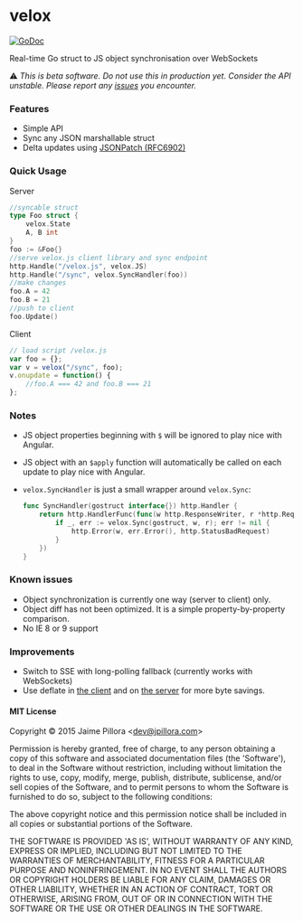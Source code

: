 # velox

[![GoDoc](https://godoc.org/github.com/jpillora/velox?status.svg)](https://godoc.org/github.com/jpillora/velox)

Real-time Go struct to JS object synchronisation over WebSockets

:warning: *This is beta software. Do not use this in production yet. Consider the API unstable. Please report any [issues](https://github.com/jpillora/velox) you encounter.*

### Features

* Simple API
* Sync any JSON marshallable struct
* Delta updates using [JSONPatch (RFC6902)](https://tools.ietf.org/html/rfc6902)

### Quick Usage

Server

``` go
//syncable struct
type Foo struct {
	velox.State
	A, B int
}
foo := &Foo{}
//serve velox.js client library and sync endpoint
http.Handle("/velox.js", velox.JS)
http.Handle("/sync", velox.SyncHandler(foo))
//make changes
foo.A = 42
foo.B = 21
//push to client
foo.Update()
```

Client

``` js
// load script /velox.js
var foo = {};
var v = velox("/sync", foo);
v.onupdate = function() {
	//foo.A === 42 and foo.B === 21
};
```

### Notes

* JS object properties beginning with `$` will be ignored to play nice with Angular.
* JS object with an `$apply` function will automatically be called on each update to play nice with Angular.
* `velox.SyncHandler` is just a small wrapper around `velox.Sync`:

	```go
	func SyncHandler(gostruct interface{}) http.Handler {
		return http.HandlerFunc(func(w http.ResponseWriter, r *http.Request) {
			if _, err := velox.Sync(gostruct, w, r); err != nil {
				http.Error(w, err.Error(), http.StatusBadRequest)
			}
		})
	}
	```

### Known issues

* Object synchronization is currently one way (server to client) only.
* Object diff has not been optimized. It is a simple property-by-property comparison.
* No IE 8 or 9 support

### Improvements

* Switch to SSE with long-polling fallback (currently works with WebSockets)
* Use deflate in [the client](https://github.com/dankogai/js-deflate) and on [the server](https://golang.org/pkg/compress/flate/) for more byte savings.

#### MIT License

Copyright © 2015 Jaime Pillora &lt;dev@jpillora.com&gt;

Permission is hereby granted, free of charge, to any person obtaining
a copy of this software and associated documentation files (the
'Software'), to deal in the Software without restriction, including
without limitation the rights to use, copy, modify, merge, publish,
distribute, sublicense, and/or sell copies of the Software, and to
permit persons to whom the Software is furnished to do so, subject to
the following conditions:

The above copyright notice and this permission notice shall be
included in all copies or substantial portions of the Software.

THE SOFTWARE IS PROVIDED 'AS IS', WITHOUT WARRANTY OF ANY KIND,
EXPRESS OR IMPLIED, INCLUDING BUT NOT LIMITED TO THE WARRANTIES OF
MERCHANTABILITY, FITNESS FOR A PARTICULAR PURPOSE AND NONINFRINGEMENT.
IN NO EVENT SHALL THE AUTHORS OR COPYRIGHT HOLDERS BE LIABLE FOR ANY
CLAIM, DAMAGES OR OTHER LIABILITY, WHETHER IN AN ACTION OF CONTRACT,
TORT OR OTHERWISE, ARISING FROM, OUT OF OR IN CONNECTION WITH THE
SOFTWARE OR THE USE OR OTHER DEALINGS IN THE SOFTWARE.

